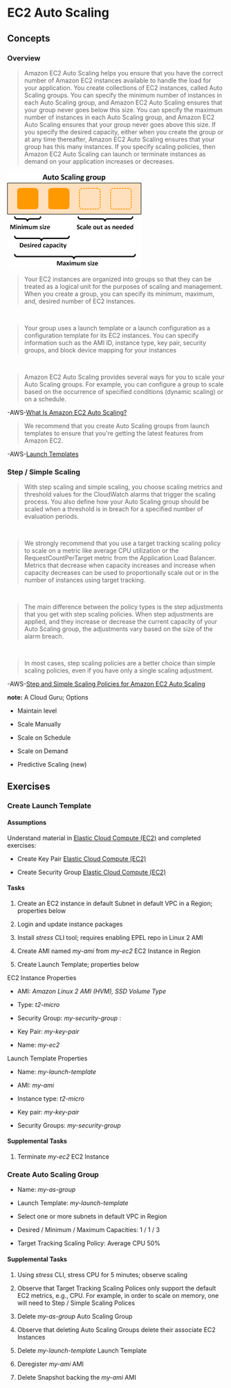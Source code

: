 # EC2 Auto Scaling

## Concepts

### Overview

> Amazon EC2 Auto Scaling helps you ensure that you have the correct number of Amazon EC2 instances available to handle the load for your application. You create collections of EC2 instances, called Auto Scaling groups. You can specify the minimum number of instances in each Auto Scaling group, and Amazon EC2 Auto Scaling ensures that your group never goes below this size. You can specify the maximum number of instances in each Auto Scaling group, and Amazon EC2 Auto Scaling ensures that your group never goes above this size. If you specify the desired capacity, either when you create the group or at any time thereafter, Amazon EC2 Auto Scaling ensures that your group has this many instances. If you specify scaling policies, then Amazon EC2 Auto Scaling can launch or terminate instances as demand on your application increases or decreases.

![EC2 Auto Scaling](as-basic-diagram.png)

> Your EC2 instances are organized into groups so that they can be treated as a logical unit for the purposes of scaling and management. When you create a group, you can specify its minimum, maximum, and, desired number of EC2 instances.

&nbsp;

> Your group uses a launch template or a launch configuration as a configuration template for its EC2 instances. You can specify information such as the AMI ID, instance type, key pair, security groups, and block device mapping for your instances

&nbsp;

> Amazon EC2 Auto Scaling provides several ways for you to scale your Auto Scaling groups. For example, you can configure a group to scale based on the occurrence of specified conditions (dynamic scaling) or on a schedule. 

-AWS-[What Is Amazon EC2 Auto Scaling?](https://docs.aws.amazon.com/autoscaling/ec2/userguide/what-is-amazon-ec2-auto-scaling.html)

> We recommend that you create Auto Scaling groups from launch templates to ensure that you're getting the latest features from Amazon EC2.

-AWS-[Launch Templates](https://docs.aws.amazon.com/autoscaling/ec2/userguide/LaunchTemplates.html)

### Step / Simple Scaling

> With step scaling and simple scaling, you choose scaling metrics and threshold values for the CloudWatch alarms that trigger the scaling process. You also define how your Auto Scaling group should be scaled when a threshold is in breach for a specified number of evaluation periods.

&nbsp;

> We strongly recommend that you use a target tracking scaling policy to scale on a metric like average CPU utilization or the RequestCountPerTarget metric from the Application Load Balancer. Metrics that decrease when capacity increases and increase when capacity decreases can be used to proportionally scale out or in the number of instances using target tracking.

&nbsp;

> The main difference between the policy types is the step adjustments that you get with step scaling policies. When step adjustments are applied, and they increase or decrease the current capacity of your Auto Scaling group, the adjustments vary based on the size of the alarm breach.

&nbsp;

> In most cases, step scaling policies are a better choice than simple scaling policies, even if you have only a single scaling adjustment.

-AWS-[Step and Simple Scaling Policies for Amazon EC2 Auto Scaling](https://docs.aws.amazon.com/autoscaling/ec2/userguide/as-scaling-simple-step.html)

**note:** A Cloud Guru; Options

* Maintain level

* Scale Manually

* Scale on Schedule

* Scale on Demand

* Predictive Scaling (new)

## Exercises

### Create Launch Template

#### Assumptions

Understand material in [Elastic Cloud Compute (EC2)](../ec2) and completed exercises:

* Create Key Pair [Elastic Cloud Compute (EC2)](../ec2)

* Create Security Group [Elastic Cloud Compute (EC2)](../ec2)

#### Tasks

1. Create an EC2 instance in default Subnet in default VPC in a Region; properties below

2. Login and update instance packages

3. Install *stress* CLI tool; requires enabling EPEL repo in Linux 2 AMI

4. Create AMI named *my-ami* from *my-ec2* EC2 Instance in Region

5. Create Launch Template;  properties below

EC2 Instance Properties

* AMI: *Amazon Linux 2 AMI (HVM), SSD Volume Type*

* Type: *t2-micro*

* Security Group: *my-security-group*
:
* Key Pair: *my-key-pair*

* Name: *my-ec2*

Launch Template Properties

* Name: *my-launch-template*

* AMI: *my-ami*

* Instance type: *t2-micro*

* Key pair: *my-key-pair*

* Security Groups: *my-security-group*

#### Supplemental Tasks

1. Terminate *my-ec2* EC2 Instance

### Create Auto Scaling Group

* Name: *my-as-group*

* Launch Template: *my-launch-template*

* Select one or more subnets in default VPC in Region

* Desired / Minimum / Maximum Capacities: 1 / 1 / 3

* Target Tracking Scaling Policy: Average CPU 50%

#### Supplemental Tasks

1. Using *stress* CLI, stress CPU for 5 minutes; observe scaling

2. Observe that Target Tracking Scaling Polices only support the default EC2 metrics, e.g., CPU.  For example, in order to scale on memory, one will need to Step / Simple Scaling Polices

3. Delete *my-as-group* Auto Scaling Group

4. Observe that deleting Auto Scaling Groups delete their associate EC2 Instances

5. Delete *my-launch-template* Launch Template

6. Deregister *my-ami* AMI

7. Delete Snapshot backing the *my-ami* AMI
